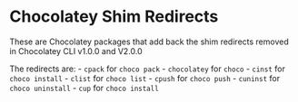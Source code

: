 # Chocolatey Shim Redirects

These are Chocolatey packages that add back the shim redirects removed in Chocolatey CLI v1.0.0 and V2.0.0

The redirects are:
    - `cpack` for `choco pack`
    - `chocolatey` for `choco`
    - `cinst` for `choco install`
    - `clist` for `choco list`
    - `cpush` for `choco push`
    - `cuninst` for `choco uninstall`
    - `cup` for `choco install`